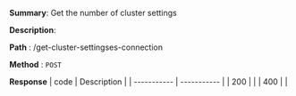 **Summary**: Get the number of cluster settings

**Description**:

**Path** : /get-cluster-settingses-connection

**Method** : `POST`

**Response**
| code      | Description |
| ----------- | ----------- |
|  200   |       |
|  400   |       |

